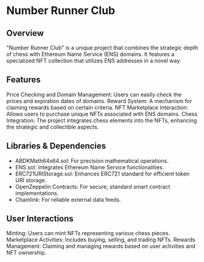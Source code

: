 # Number Runner Club

## Overview
"Number Runner Club" is a unique project that combines the strategic depth of chess with Ethereum Name Service (ENS) domains. It features a specialized NFT collection that utilizes ENS addresses in a novel way.

## Features
Price Checking and Domain Management: Users can easily check the prices and expiration dates of domains.
Reward System: A mechanism for claiming rewards based on certain criteria.
NFT Marketplace Interaction: Allows users to purchase unique NFTs associated with ENS domains.
Chess Integration: The project integrates chess elements into the NFTs, enhancing the strategic and collectible aspects.

## Libraries & Dependencies
* ABDKMath64x64.sol: For precision mathematical operations.
* ENS.sol: Integrates Ethereum Name Service functionalities.
* ERC721URIStorage.sol: Enhances ERC721 standard for efficient token URI storage.
* OpenZeppelin Contracts: For secure, standard smart contract implementations.
* Chainlink: For reliable external data feeds.

## User Interactions
Minting: Users can mint NFTs representing various chess pieces.
Marketplace Activities: Includes buying, selling, and trading NFTs.
Rewards Management: Claiming and managing rewards based on user activities and NFT ownership.